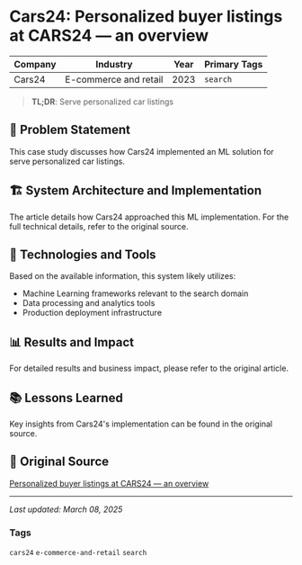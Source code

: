 # Cars24: Personalized buyer listings at CARS24 — an overview

| Company | Industry | Year | Primary Tags | 
|---------|----------|------|--------------|
| Cars24 | E-commerce and retail | 2023 | `search` |

> **TL;DR**: Serve personalized car listings

## 📝 Problem Statement

This case study discusses how Cars24 implemented an ML solution for serve personalized car listings.

## 🏗️ System Architecture and Implementation

The article details how Cars24 approached this ML implementation. For the full technical details, refer to the original source.

## 🔧 Technologies and Tools

Based on the available information, this system likely utilizes:

- Machine Learning frameworks relevant to the search domain
- Data processing and analytics tools
- Production deployment infrastructure

## 📊 Results and Impact

For detailed results and business impact, please refer to the original article.

## 📚 Lessons Learned

Key insights from Cars24's implementation can be found in the original source.

## 🔗 Original Source

[Personalized buyer listings at CARS24 — an overview](https://medium.com/cars24-data-science-blog/personalized-buyer-listings-at-cars24-an-overview-83d8428bd7d9)

---

*Last updated: March 08, 2025*

### Tags

`cars24` `e-commerce-and-retail` `search`
